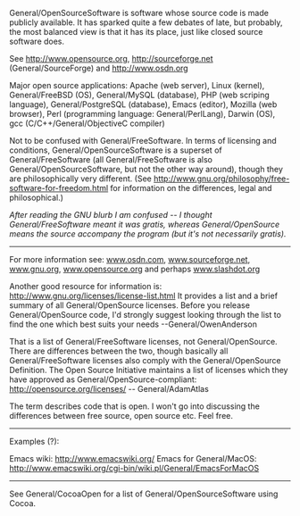 

General/OpenSourceSoftware is software whose source code is made publicly available. It has sparked quite a few debates of late, but probably, the most balanced view is that it has its place, just like closed source software does.

See http://www.opensource.org, http://sourceforge.net (General/SourceForge) and http://www.osdn.org

Major open source applications: Apache (web server), Linux (kernel), General/FreeBSD (OS), General/MySQL (database), PHP (web scriping language), General/PostgreSQL (database), Emacs (editor), Mozilla (web browser), Perl (programming language: General/PerlLang), Darwin (OS), gcc (C/C++/General/ObjectiveC compiler)

Not to be confused with General/FreeSoftware. In terms of licensing and conditions, General/OpenSourceSoftware is a superset of General/FreeSoftware (all General/FreeSoftware is also General/OpenSourceSoftware, but not the other way around), though they are philosophically very different. (See http://www.gnu.org/philosophy/free-software-for-freedom.html for information on the differences, legal and philosophical.)

*After reading the GNU blurb I am confused -- I thought General/FreeSoftware meant it was gratis, whereas General/OpenSource means the source accompany the program (but it's not necessarily gratis).*

----

For more information see: www.osdn.com, www.sourceforge.net, www.gnu.org, www.opensource.org and perhaps www.slashdot.org

Another good resource for information is: http://www.gnu.org/licenses/license-list.html
It provides a list and a brief summary of all General/OpenSource licenses.  Before you release General/OpenSource code, I'd strongly suggest looking through the list to find the one which best suits your needs --General/OwenAnderson

That is a list of General/FreeSoftware licenses, not General/OpenSource. There are differences between the two, though basically all General/FreeSoftware licenses also comply with the General/OpenSource Definition.  The Open Source Initiative maintains a list of licenses which they have approved as General/OpenSource-compliant: http://opensource.org/licenses/ -- General/AdamAtlas

The term describes code that is open. I won't go into discussing the differences between free source, open source etc. Feel free.

----
 
Examples (?):

Emacs wiki:  http://www.emacswiki.org/
Emacs for General/MacOS: http://www.emacswiki.org/cgi-bin/wiki.pl/General/EmacsForMacOS

----

See General/CocoaOpen for a list of General/OpenSourceSoftware using Cocoa.